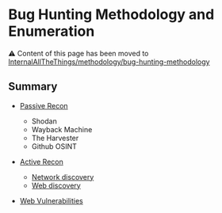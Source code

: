 # Bug Hunting Methodology and Enumeration

:warning: Content of this page has been moved to [InternalAllTheThings/methodology/bug-hunting-methodology](https://swisskyrepo.github.io/InternalAllTheThings/methodology/bug-hunting-methodology/)

## Summary

- [Passive Recon](https://swisskyrepo.github.io/InternalAllTheThings/methodology/bug-hunting-methodology/#passive-recon)
    - Shodan
    - Wayback Machine
    - The Harvester
    - Github OSINT

- [Active Recon](https://swisskyrepo.github.io/InternalAllTheThings/methodology/bug-hunting-methodology/#active-recon)
    - [Network discovery](https://swisskyrepo.github.io/InternalAllTheThings/methodology/bug-hunting-methodology/#network-discovery)
    - [Web discovery](https://swisskyrepo.github.io/InternalAllTheThings/methodology/bug-hunting-methodology/#web-discovery)

- [Web Vulnerabilities](https://swisskyrepo.github.io/InternalAllTheThings/methodology/bug-hunting-methodology/#looking-for-web-vulnerabilities)